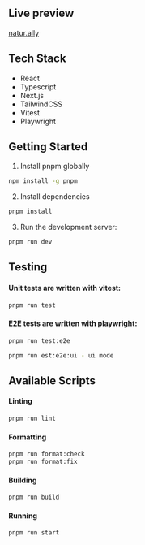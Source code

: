 ## Live preview

[natur.ally](https://natur-ally-chi.vercel.app/)

## Tech Stack

- React
- Typescript
- Next.js
- TailwindCSS
- Vitest
- Playwright

## Getting Started

1. Install pnpm globally

```bash
npm install -g pnpm
```

2. Install dependencies

```bash
pnpm install
```

3. Run the development server:

```bash
pnpm run dev
```

## Testing

#### Unit tests are written with vitest:

```bash
pnpm run test
```

#### E2E tests are written with playwright:

```bash
pnpm run test:e2e

pnpm run est:e2e:ui - ui mode
```

## Available Scripts

#### Linting

```bash
pnpm run lint
```

#### Formatting

```bash
pnpm run format:check
pnpm run format:fix
```

#### Building

```bash
pnpm run build
```

#### Running

```bash
pnpm run start
```
